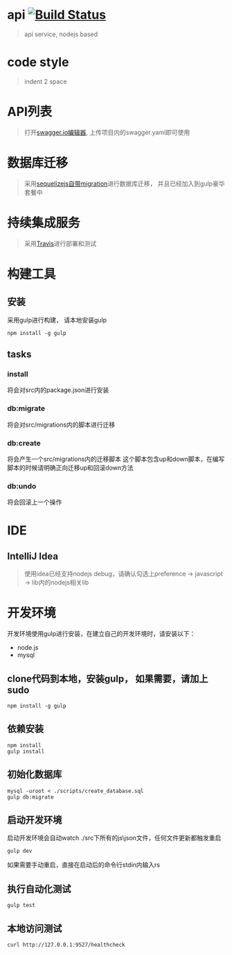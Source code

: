 # api [![Build Status](https://travis-ci.org/yobook/api.svg?branch=master)](https://travis-ci.org/yobook/api)
> api service, nodejs based

# code style
> indent 2 space

# API列表
> 打开[swagger.io编辑器](http://editor.swagger.io/#/edit), 上传项目内的swagger.yaml即可使用

# 数据库迁移
> 采用[sequelizejs自带migration](http://docs.sequelizejs.com/en/latest/docs/migrations//)进行数据库迁移， 并且已经加入到gulp豪华套餐中

# 持续集成服务
> 采用[Travis](travis-ci.org)进行部署和测试

# 构建工具
## 安装
采用gulp进行构建， 请本地安装gulp
```
npm install -g gulp
```
## tasks
### install
将会对src内的package.json进行安装
### db:migrate
将会对src/migrations内的脚本进行迁移
### db:create
将会产生一个src/migrations内的迁移脚本
这个脚本包含up和down脚本，在编写脚本的时候请明确正向迁移up和回滚down方法
### db:undo
将会回滚上一个操作


# IDE
## IntelliJ Idea
> 使用idea已经支持nodejs debug，请确认勾选上preference -> javascript -> lib内的nodejs相关lib

# 开发环境
开发环境使用gulp进行安装，在建立自己的开发环境时，请安装以下：
* node.js
* mysql

## clone代码到本地，安装gulp， 如果需要，请加上sudo
```
npm install -g gulp
```
## 依赖安装
```
npm install
gulp install
```
## 初始化数据库
```
mysql -uroot < ./scripts/create_database.sql
gulp db:migrate
```
## 启动开发环境
启动开发环境会自动watch ./src下所有的js\json文件，任何文件更新都触发重启
```
gulp dev
```
如果需要手动重启，直接在启动后的命令行stdin内输入rs
## 执行自动化测试
```
gulp test
```
## 本地访问测试
```
curl http://127.0.0.1:9527/healthcheck
```